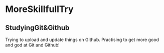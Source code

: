 # MoreSkillfullTry
## StudyingGit&Github
Trying to upload and update things on Github.
Practising to get more good and god at Git and Github!
